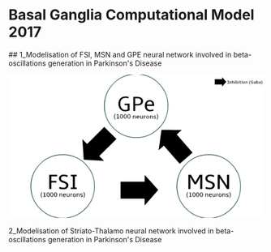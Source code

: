 # Basal Ganglia Computational Model 2017

## 1_Modelisation of FSI, MSN and GPE neural network involved in beta-oscillations generation in Parkinson's Disease

![](Quicktry.jpg)


2_Modelisation of Striato-Thalamo neural network involved in beta-oscillations generation in Parkinson's Disease

